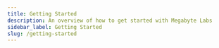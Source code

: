 ```yaml
---
title: Getting Started
description: An overview of how to get started with Megabyte Labs
sidebar_label: Getting Started
slug: /getting-started
---
```

